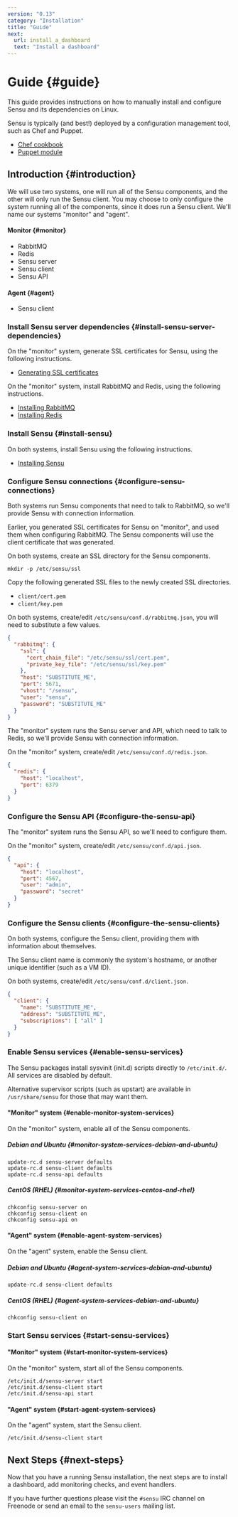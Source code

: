 ```yaml
---
version: "0.13"
category: "Installation"
title: "Guide"
next:
  url: install_a_dashboard
  text: "Install a dashboard"
---
```


# Guide {#guide}

This guide provides instructions on how to manually install and
configure Sensu and its dependencies on Linux.

Sensu is typically (and best!) deployed by a configuration management
tool, such as Chef and Puppet.

* [Chef cookbook](https://github.com/sensu/sensu-chef)
* [Puppet module](https://github.com/sensu/sensu-puppet)

## Introduction {#introduction}

We will use two systems, one will run all of the Sensu components, and
the other will only run the Sensu client. You may choose to only
configure the system running all of the components, since it does run
a Sensu client. We'll name our systems "monitor" and "agent".

#### Monitor {#monitor}

- RabbitMQ
- Redis
- Sensu server
- Sensu client
- Sensu API

#### Agent {#agent}

- Sensu client

### Install Sensu server dependencies {#install-sensu-server-dependencies}

On the "monitor" system, generate SSL certificates for Sensu, using
the following instructions.

- [Generating SSL certificates](certificates)

On the "monitor" system, install RabbitMQ and Redis, using the
following instructions.

- [Installing RabbitMQ](rabbitmq)
- [Installing Redis](redis)

### Install Sensu {#install-sensu}

On both systems, install Sensu using the following instructions.

- [Installing Sensu](packages)


### Configure Sensu connections {#configure-sensu-connections}

Both systems run Sensu components that need to talk to RabbitMQ, so
we'll provide Sensu with connection information.

Earlier, you generated SSL certificates for Sensu on "monitor", and
used them when configuring RabbitMQ. The Sensu components will use the
client certificate that was generated.

On both systems, create an SSL directory for the Sensu components.

~~~ shell
mkdir -p /etc/sensu/ssl
~~~

Copy the following generated SSL files to the newly created SSL
directories.

* `client/cert.pem`
* `client/key.pem`

On both systems, create/edit `/etc/sensu/conf.d/rabbitmq.json`, you
will need to substitute a few values.

~~~ json
{
  "rabbitmq": {
    "ssl": {
      "cert_chain_file": "/etc/sensu/ssl/cert.pem",
      "private_key_file": "/etc/sensu/ssl/key.pem"
    },
    "host": "SUBSTITUTE_ME",
    "port": 5671,
    "vhost": "/sensu",
    "user": "sensu",
    "password": "SUBSTITUTE_ME"
  }
}
~~~

The "monitor" system runs the Sensu server and API, which need to talk
to Redis, so we'll provide Sensu with connection information.

On the "monitor" system, create/edit `/etc/sensu/conf.d/redis.json`.

~~~ json
{
  "redis": {
    "host": "localhost",
    "port": 6379
  }
}
~~~

### Configure the Sensu API {#configure-the-sensu-api}

The "monitor" system runs the Sensu API, so we'll need to configure
them.

On the "monitor" system, create/edit `/etc/sensu/conf.d/api.json`.

~~~ json
{
  "api": {
    "host": "localhost",
    "port": 4567,
    "user": "admin",
    "password": "secret"
  }
}
~~~

### Configure the Sensu clients {#configure-the-sensu-clients}

On both systems, configure the Sensu client, providing them with
information about themselves.

The Sensu client name is commonly the system's hostname, or another
unique identifier (such as a VM ID).

On both systems, create/edit `/etc/sensu/conf.d/client.json`.

~~~ json
{
  "client": {
    "name": "SUBSTITUTE_ME",
    "address": "SUBSTITUTE_ME",
    "subscriptions": [ "all" ]
  }
}
~~~

### Enable Sensu services {#enable-sensu-services}

The Sensu packages install sysvinit (init.d) scripts directly to
`/etc/init.d/`. All services are disabled by default.

Alternative supervisor scripts (such as upstart) are available in
`/usr/share/sensu` for those that may want them.

#### "Monitor" system {#enable-monitor-system-services}

On the "monitor" system, enable all of the Sensu components.

##### Debian and Ubuntu {#monitor-system-services-debian-and-ubuntu}

~~~ shell
update-rc.d sensu-server defaults
update-rc.d sensu-client defaults
update-rc.d sensu-api defaults
~~~

##### CentOS (RHEL) {#monitor-system-services-centos-and-rhel}

~~~ shell
chkconfig sensu-server on
chkconfig sensu-client on
chkconfig sensu-api on
~~~

#### "Agent" system {#enable-agent-system-services}

On the "agent" system, enable the Sensu client.

##### Debian and Ubuntu {#agent-system-services-debian-and-ubuntu}

~~~ shell
update-rc.d sensu-client defaults
~~~

##### CentOS (RHEL) {#agent-system-services-debian-and-ubuntu}

~~~ shell
chkconfig sensu-client on
~~~

### Start Sensu services {#start-sensu-services}

#### "Monitor" system {#start-monitor-system-services}

On the "monitor" system, start all of the Sensu components.

~~~ shell
/etc/init.d/sensu-server start
/etc/init.d/sensu-client start
/etc/init.d/sensu-api start
~~~

#### "Agent" system {#start-agent-system-services}

On the "agent" system, start the Sensu client.

~~~ shell
/etc/init.d/sensu-client start
~~~

## Next Steps {#next-steps}

Now that you have a running Sensu installation, the next steps are to
install a dashboard, add monitoring checks, and event handlers.

If you have further questions please visit the `#sensu` IRC channel on
Freenode or send an email to the `sensu-users` mailing list.
